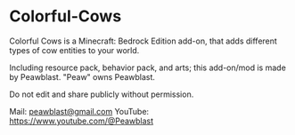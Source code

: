 # Colorful-Cows

Colorful Cows is a Minecraft: Bedrock Edition add-on, that adds different types of cow entities to your world.

Including resource pack, behavior pack, and arts; this add-on/mod is made by Peawblast. "Peaw" owns Peawblast.

Do not edit and share publicly without permission.

Mail: peawblast@gmail.com
YouTube: https://www.youtube.com/@Peawblast
